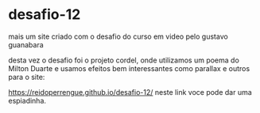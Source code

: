 # desafio-12
 
mais um site criado com o desafio do curso em video pelo gustavo guanabara

desta vez o desafio foi o projeto cordel, onde utilizamos um poema do Milton Duarte e usamos efeitos
bem interessantes como parallax e outros para o site:

https://reidoperrengue.github.io/desafio-12/  neste link voce pode dar uma espiadinha.